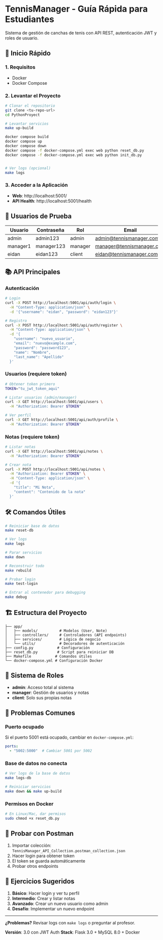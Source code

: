 # TennisManager - Guía Rápida para Estudiantes

Sistema de gestión de canchas de tenis con API REST, autenticación JWT y roles de usuario.

## 🚀 Inicio Rápido

### 1. Requisitos
- Docker
- Docker Compose

### 2. Levantar el Proyecto
```bash
# Clonar el repositorio
git clone <tu-repo-url>
cd PythonProyect

# Levantar servicios
make up-build

docker compose build
docker compose up
docker compose down
docker compose -f docker-compose.yml exec web python reset_db.py
docker compose -f docker-compose.yml exec web python init_db.py


# Ver logs (opcional)
make logs
```

### 3. Acceder a la Aplicación
- **Web**: http://localhost:5001/
- **API Health**: http://localhost:5001/health

## 🔐 Usuarios de Prueba

| Usuario | Contraseña | Rol | Email |
|---------|------------|-----|-------|
| admin | admin123 | admin | admin@tennismanager.com |
| manager1 | manager123 | manager | manager@tennismanager.com |
| eidan | eidan123 | client | eidan@tennismanager.com |

## 📚 API Principales

### Autenticación
```bash
# Login
curl -X POST http://localhost:5001/api/auth/login \
  -H "Content-Type: application/json" \
  -d '{"username": "eidan", "password": "eidan123"}'

# Registro
curl -X POST http://localhost:5001/api/auth/register \
  -H "Content-Type: application/json" \
  -d '{
    "username": "nuevo_usuario",
    "email": "nuevo@example.com",
    "password": "password123",
    "name": "Nombre",
    "last_name": "Apellido"
  }'
```

### Usuarios (requiere token)
```bash
# Obtener token primero
TOKEN="tu_jwt_token_aqui"

# Listar usuarios (admin/manager)
curl -X GET http://localhost:5001/api/users \
  -H "Authorization: Bearer $TOKEN"

# Ver perfil
curl -X GET http://localhost:5001/api/auth/profile \
  -H "Authorization: Bearer $TOKEN"
```

### Notas (requiere token)
```bash
# Listar notas
curl -X GET http://localhost:5001/api/notes \
  -H "Authorization: Bearer $TOKEN"

# Crear nota
curl -X POST http://localhost:5001/api/notes \
  -H "Authorization: Bearer $TOKEN" \
  -H "Content-Type: application/json" \
  -d '{
    "title": "Mi Nota",
    "content": "Contenido de la nota"
  }'
```

## 🛠️ Comandos Útiles

```bash
# Reiniciar base de datos
make reset-db

# Ver logs
make logs

# Parar servicios
make down

# Reconstruir todo
make rebuild

# Probar login
make test-login

# Entrar al contenedor para debugging
make debug
```

## 🏗️ Estructura del Proyecto

```
├── app/
│   ├── models/          # Modelos (User, Note)
│   ├── controllers/     # Controladores (API endpoints)
│   ├── services/        # Lógica de negocio
│   └── utils/           # Decoradores de autenticación
├── config.py           # Configuración
├── reset_db.py         # Script para reiniciar DB
├── Makefile           # Comandos útiles
└── docker-compose.yml # Configuración Docker
```

## 🔑 Sistema de Roles

- **admin**: Acceso total al sistema
- **manager**: Gestión de usuarios y notas
- **client**: Solo sus propias notas

## 🐛 Problemas Comunes

### Puerto ocupado
Si el puerto 5001 está ocupado, cambiar en `docker-compose.yml`:
```yaml
ports:
  - "5002:5000"  # Cambiar 5001 por 5002
```

### Base de datos no conecta
```bash
# Ver logs de la base de datos
make logs-db

# Reiniciar servicios
make down && make up-build
```

### Permisos en Docker
```bash
# En Linux/Mac, dar permisos
sudo chmod +x reset_db.py
```

## 📱 Probar con Postman

1. Importar colección: `TennisManager_API_Collection.postman_collection.json`
2. Hacer login para obtener token
3. El token se guarda automáticamente
4. Probar otros endpoints

## 🎯 Ejercicios Sugeridos

1. **Básico**: Hacer login y ver tu perfil
2. **Intermedio**: Crear y listar notas
3. **Avanzado**: Crear un nuevo usuario como admin
4. **Desafío**: Implementar un nuevo endpoint

---

**¿Problemas?** Revisar logs con `make logs` o preguntar al profesor.

**Versión**: 3.0 con JWT Auth
**Stack**: Flask 3.0 + MySQL 8.0 + Docker
